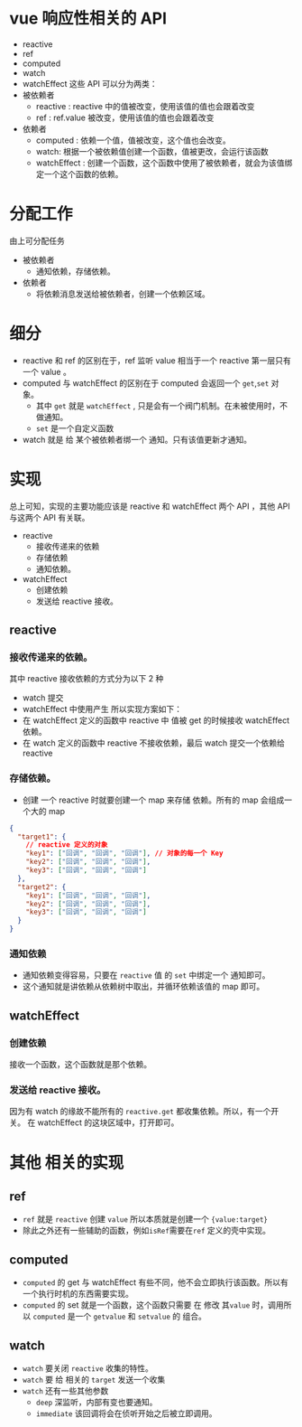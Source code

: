 # vue 响应性相关的 API

- reactive
- ref
- computed
- watch
- watchEffect
  这些 API 可以分为两类：
- 被依赖者
  - reactive : reactive 中的值被改变，使用该值的值也会跟着改变
  - ref : ref.value 被改变，使用该值的值也会跟着改变
- 依赖者
  - computed : 依赖一个值，值被改变，这个值也会改变。
  - watch: 根据一个被依赖值创建一个函数，值被更改，会运行该函数
  - watchEffect : 创建一个函数，这个函数中使用了被依赖者，就会为该值绑定一个这个函数的依赖。

# 分配工作

由上可分配任务

- 被依赖者
  - 通知依赖，存储依赖。
- 依赖者
  - 将依赖消息发送给被依赖者，创建一个依赖区域。

# 细分

- reactive 和 ref 的区别在于，ref 监听 value 相当于一个 reactive 第一层只有一个 value 。
- computed 与 watchEffect 的区别在于 computed 会返回一个 `get`,`set` 对象。
  - 其中 `get` 就是 `watchEffect` , 只是会有一个阀门机制。在未被使用时，不做通知。
  - `set` 是一个自定义函数
- watch 就是 给 某个被依赖者绑一个 通知。只有该值更新才通知。

# 实现

总上可知，实现的主要功能应该是 reactive 和 watchEffect 两个 API ，其他 API 与这两个 API 有关联。

- reactive
  - 接收传递来的依赖
  - 存储依赖
  - 通知依赖。
- watchEffect
  - 创建依赖
  - 发送给 reactive 接收。

## reactive

### 接收传递来的依赖。

其中 reactive 接收依赖的方式分为以下 2 种

- watch 提交
- watchEffect 中使用产生
  所以实现方案如下：
- 在 watchEffect 定义的函数中 reactive 中 值被 get 的时候接收 watchEffect 依赖。
- 在 watch 定义的函数中 reactive 不接收依赖，最后 watch 提交一个依赖给 reactive

### 存储依赖。

- 创建 一个 reactive 时就要创建一个 map 来存储 依赖。所有的 map 会组成一个大的 map

```json
{
  "target1": {
    // reactive 定义的对象
    "key1": ["回调", "回调", "回调"], // 对象的每一个 Key
    "key2": ["回调", "回调", "回调"],
    "key3": ["回调", "回调", "回调"]
  },
  "target2": {
    "key1": ["回调", "回调", "回调"],
    "key2": ["回调", "回调", "回调"],
    "key3": ["回调", "回调", "回调"]
  }
}
```

### 通知依赖

- 通知依赖变得容易，只要在 `reactive` 值 的 `set` 中绑定一个 通知即可。
- 这个通知就是讲依赖从依赖树中取出，并循环依赖该值的 map 即可。

## watchEffect

### 创建依赖

接收一个函数，这个函数就是那个依赖。

### 发送给 reactive 接收。

因为有 watch 的缘故不能所有的 `reactive.get` 都收集依赖。所以，有一个开关。 在 watchEffect 的这块区域中，打开即可。

# 其他 相关的实现

## ref

- `ref` 就是 `reactive` 创建 `value` 所以本质就是创建一个 `{value:target}`
- 除此之外还有一些辅助的函数，例如`isRef`需要在`ref` 定义的壳中实现。

## computed

- `computed` 的 get 与 watchEffect 有些不同，他不会立即执行该函数。所以有一个执行时机的东西需要实现。
- `computed` 的 set 就是一个函数，这个函数只需要 在 修改 其`value` 时，调用所以 `computed` 是一个 `getvalue` 和 `setvalue` 的 组合。

## watch

- `watch` 要关闭 `reactive` 收集的特性。
- `watch` 要 给 相关的 `target` 发送一个收集
- `watch` 还有一些其他参数
  - `deep` 深监听，内部有变也要通知。
  - `immediate` 该回调将会在侦听开始之后被立即调用。
